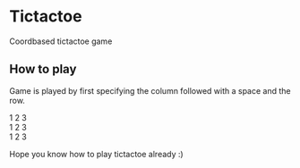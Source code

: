 # Tictactoe

Coordbased tictactoe game

## How to play

Game is played by first specifying the column followed with a space and the row.

1 2 3  
1 2 3  
1 2 3  

Hope you know how to play tictactoe already :)
